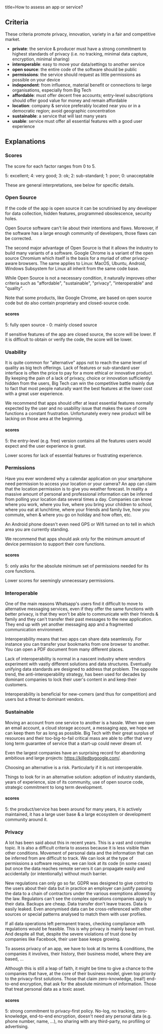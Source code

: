 title=How to assess an app or service?
## Criteria

These criteria promote privacy, innovation, variety in a fair and competitive market.

* **private**: the service & producer must have a strong commitment to highest 
standards of privacy (i.e. no tracking, minimal data capture, encryption, minimal sharing)
* **interoperable**: easy to move your data/settings to another service
* **open source**: the entire code of the software should be public
* **permissions**: the service should request as little permissions as 
possible on your device 
* **independent**: from influence, material benefit or connections to large
organisations, especially from Big Tech
* **affordable**: must offer decent free accounts; entry-level subscriptions
should offer good value for money and remain affordable 
* **location**: company & service preferably located near you or in a democratic
region; avoid geographic concentration 
* **sustainable**: a service that will last many years
* **usable**: service must offer all essential features with a good user experience

## Explanations

### Scores

The score for each factor ranges from 0 to 5.

5: excellent; 4: very good; 3: ok; 2: sub-standard; 1: poor; 0: unacceptable  

These are general interpretations, see below for specific details.

### Open Source

If the code of the app is open source it can be scrutinised by any developer 
for data collection, hidden features, programmed obsolescence, security holes.

Open Source software can't lie about their intentions and flaws. Moreover,
if the software has a large enough community of developers, those flaws can
be corrected.

The second major advantage of Open Source is that it allows the industry to
build many variants of a software. Google Chrome is a variant of the open
source Chromium which itself is the basis for a myriad of other privacy-aware
browsers. The same applies to Linux: MacOS, Ubuntu, Android, Windows Subsystem 
for Linux all inherit from the same code base.

While Open Source is not a necessary condition, it naturally improves other
criteria such as "affordable", "sustainable", "privacy", "interoperable" 
and "quality".

Note that some products, like Google Chrome, are based on open source code
but do also contain proprietary and closed-source code.

#### scores

5: fully open source - 0: mainly closed source

If sensitive features of the app are closed source, the score will be lower.
If it is difficult to obtain or verify the code, the score will be lower. 

### Usability

It is quite common for "alternative" apps not to reach the same level of
quality as big tech offerings. Lack of features or sub-standard user interface
is often the price to pay for a more ethical or innovative product. By keeping
the pain of a lack of privacy, choice or innovation sufficiently hidden from 
the users, Big Tech can win the competitive battle mainly due to fact that
most people naturally want the best features at the lower cost with a great user 
experience.

We recommend that apps should offer at least essential features normally 
expected by the user and no usability issue that makes the use of core
functions a constant frustration. Unfortunately every new product will
be lacking on those area at the beginning.

#### scores

5: the entry-level (e.g. free) version contains all the features
users would expect and the user experience is great.

Lower scores for lack of essential features or frustrating experience.

### Permissions

Have you ever wondered why a calendar application on your smartphone need
permission to access your location or your camera? An app can claim that the 
location permission is to give you weather forecast. In reality a massive amount 
of personal and professional information can be inferred from polling your
location data several times a day. Companies can know where you work,
where you live, where you bring your children to school, where you eat
at lunchtime, where your friends and family live, how you commute, when & 
where you go on holiday and how often, etc.

An Android phone doesn't even need GPS or Wifi turned on to tell in which
area you are currently standing.

We recommend that apps should ask only for the minimum amount of 
device permission to support their core functions.

#### scores

5: only asks for the absolute minimum set of permissions needed for its
core functions.

Lower scores for seemingly unnecessary permissions.  

### Interoperable

One of the main reasons Whatsapp's users find it difficult to move to 
alternative messaging services, even if they offer the same functions with
better privacy, is that they won't be able to communicate with their 
friends & family and they can't transfer their past messages to the 
new application. They end up with yet another messaging app and a fragmented
communication environment.

Interoperability means that two apps can share data seamlessly. For instance
you can transfer your bookmarks from one browser to another. You can open
a PDF document from many different places.

Lack of interoperability is normal in a nascent industry where vendors
experiment with vastly different solutions and data structures. Eventually
unifying data standards are designed to address that problem. The opposite
trend, the anti-interoperability strategy, has been used for decades by 
dominant companies to lock their user's content in and keep their customers.

Interoperability is beneficial for new-comers (and thus for competition) and
users but a threat to dominant vendors.

### Sustainable

Moving an account from one service to another is a hassle. When we open 
an email account, a cloud storage account, a messaging app, we hope we 
can keep them for as long as possible. Big Tech with their great surplus
of resources and their too-big-to-fail critical mass are able to offer
that very long term guarantee of service that a start-up could never dream of.

Even the largest companies have an surprising record for abandoning ambitious 
and large projects: https://killedbygoogle.com/.

Choosing an alternative is a risk. Particularly if it is not interoperable.

Things to look for in an alternative solution: adoption of industry standards,
years of experience, size of its community, use of open source code, strategic
commitment to long term development.

#### scores

5: the product/service has been around for many years, it is actively 
maintained, it has a large user base & a large ecosystem or development 
community around it. 

### Privacy

A lot has been said about this in recent years. This is a vast and complex
topic. It is also a difficult criteria to assess because it is less visible
than other conditions. Movement of personal data and the information that
can be inferred from are difficult to track. We can look at the type of 
permissions a software requires, we can look at its code (in some cases)
but once the data reaches remote servers it can propagate easily and 
accidentally (or intentionally) without much barrier.

New regulations can only go so far. GDPR was designed to give control to
the users about their data but in practice an employer can justify passing
the data to a chain of contractors under the various exemptions allowed by 
the law. Regulators can't see the complex operations companies apply to their 
data. Backups are cheap. Data transfer don't leave traces. Data is easily leaked. 
Even anonymised data can be cross-referenced with other sources or special 
patterns analysed to match them with user profiles.

If all data operations left permanent traces, checking compliance
with regulations would be feasible. This is why privacy is mainly 
based on trust. And despite all that, despite the severe violations
of trust done by companies like Facebook, their user base keeps growing.

To assess privacy of an app, we have to look at its terms & conditions,
the companies it involves, their history, their business model, where they
are based, ...

Although this is still a leap of faith, it might be time to give a chance
to the companies that have, at the core of their business model, given
top priority to the privacy-first solutions. Those that claim 
zero-knowledge, (real!) end-to-end encryption, that ask for the absolute 
minimum of information. Those that treat personal data as a toxic asset.

#### scores

5: strong commitment to privacy-first policy. No-log, no tracking, 
zero-knowledge, end-to-end encryption, doesn't need any personal data 
(e.g. phone number, name, ...), no sharing with any third-party, 
no profiling or advertising.
 
